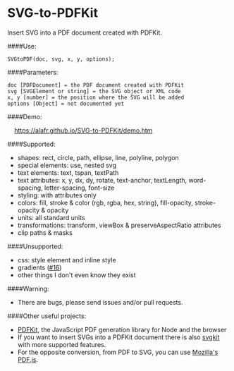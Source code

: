 # SVG-to-PDFKit
Insert SVG into a PDF document created with PDFKit.

####Use:

    SVGtoPDF(doc, svg, x, y, options);

####Parameters:

    doc [PDFDocument] = the PDF document created with PDFKit
    svg [SVGElement or string] = the SVG object or XML code
    x, y [number] = the position where the SVG will be added
    options [Object] = not documented yet

####Demo:

&nbsp; &nbsp; <a href="https://alafr.github.io/SVG-to-PDFKit/demo.htm" target="_blank">https://alafr.github.io/SVG-to-PDFKit/demo.htm</a>

####Supported:
 - shapes: rect, circle, path, ellipse, line, polyline, polygon
 - special elements: use, nested svg
 - text elements: text, tspan, textPath
 - text attributes: x, y, dx, dy, rotate, text-anchor, textLength, word-spacing, letter-spacing, font-size
 - styling: with attributes only
 - colors: fill, stroke & color (rgb, rgba, hex, string), fill-opacity, stroke-opacity & opacity
 - units: all standard units
 - transformations: transform, viewBox & preserveAspectRatio attributes
 - clip paths & masks

####Unsupported:
 - css: style element and inline style
 - gradients (<a href="https://github.com/alafr/SVG-to-PDFKit/issues/16">#16</a>)
 - other things I don't even know they exist

####Warning:
 - There are bugs, please send issues and/or pull requests.

####Other useful projects:
 - <a href="https://github.com/devongovett/pdfkit">PDFKit</a>, the JavaScript PDF generation library for Node and the browser 
 - If you want to insert SVGs into a PDFKit document there is also <a href="https://github.com/devongovett/svgkit">svgkit</a> with more supported features.
 - For the opposite conversion, from PDF to SVG, you can use <a href="https://github.com/mozilla/pdf.js">Mozilla's PDF.js</a>.
